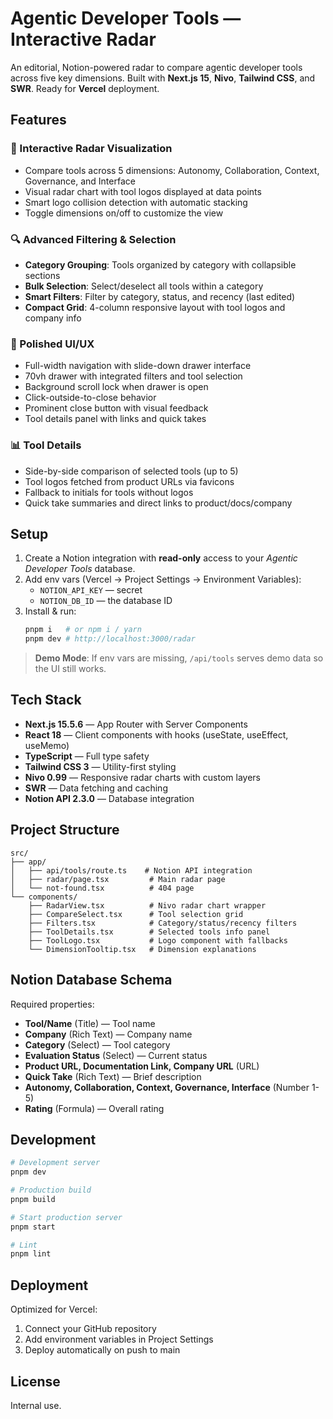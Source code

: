 # Agentic Developer Tools — Interactive Radar

An editorial, Notion-powered radar to compare agentic developer tools across five key dimensions. Built with **Next.js 15**, **Nivo**, **Tailwind CSS**, and **SWR**. Ready for **Vercel** deployment.

## Features

### 🎯 Interactive Radar Visualization
- Compare tools across 5 dimensions: Autonomy, Collaboration, Context, Governance, and Interface
- Visual radar chart with tool logos displayed at data points
- Smart logo collision detection with automatic stacking
- Toggle dimensions on/off to customize the view

### 🔍 Advanced Filtering & Selection
- **Category Grouping**: Tools organized by category with collapsible sections
- **Bulk Selection**: Select/deselect all tools within a category
- **Smart Filters**: Filter by category, status, and recency (last edited)
- **Compact Grid**: 4-column responsive layout with tool logos and company info

### 🎨 Polished UI/UX
- Full-width navigation with slide-down drawer interface
- 70vh drawer with integrated filters and tool selection
- Background scroll lock when drawer is open
- Click-outside-to-close behavior
- Prominent close button with visual feedback
- Tool details panel with links and quick takes

### 📊 Tool Details
- Side-by-side comparison of selected tools (up to 5)
- Tool logos fetched from product URLs via favicons
- Fallback to initials for tools without logos
- Quick take summaries and direct links to product/docs/company

## Setup

1. Create a Notion integration with **read-only** access to your *Agentic Developer Tools* database.
2. Add env vars (Vercel → Project Settings → Environment Variables):
   - `NOTION_API_KEY` — secret
   - `NOTION_DB_ID`  — the database ID
3. Install & run:
   ```bash
   pnpm i   # or npm i / yarn
   pnpm dev # http://localhost:3000/radar
   ```

> **Demo Mode**: If env vars are missing, `/api/tools` serves demo data so the UI still works.

## Tech Stack

- **Next.js 15.5.6** — App Router with Server Components
- **React 18** — Client components with hooks (useState, useEffect, useMemo)
- **TypeScript** — Full type safety
- **Tailwind CSS 3** — Utility-first styling
- **Nivo 0.99** — Responsive radar charts with custom layers
- **SWR** — Data fetching and caching
- **Notion API 2.3.0** — Database integration

## Project Structure

```
src/
├── app/
│   ├── api/tools/route.ts    # Notion API integration
│   ├── radar/page.tsx         # Main radar page
│   └── not-found.tsx          # 404 page
└── components/
    ├── RadarView.tsx          # Nivo radar chart wrapper
    ├── CompareSelect.tsx      # Tool selection grid
    ├── Filters.tsx            # Category/status/recency filters
    ├── ToolDetails.tsx        # Selected tools info panel
    ├── ToolLogo.tsx           # Logo component with fallbacks
    └── DimensionTooltip.tsx   # Dimension explanations
```

## Notion Database Schema

Required properties:
- **Tool/Name** (Title) — Tool name
- **Company** (Rich Text) — Company name
- **Category** (Select) — Tool category
- **Evaluation Status** (Select) — Current status
- **Product URL, Documentation Link, Company URL** (URL)
- **Quick Take** (Rich Text) — Brief description
- **Autonomy, Collaboration, Context, Governance, Interface** (Number 1-5)
- **Rating** (Formula) — Overall rating

## Development

```bash
# Development server
pnpm dev

# Production build
pnpm build

# Start production server
pnpm start

# Lint
pnpm lint
```

## Deployment

Optimized for Vercel:
1. Connect your GitHub repository
2. Add environment variables in Project Settings
3. Deploy automatically on push to main

## License

Internal use.
